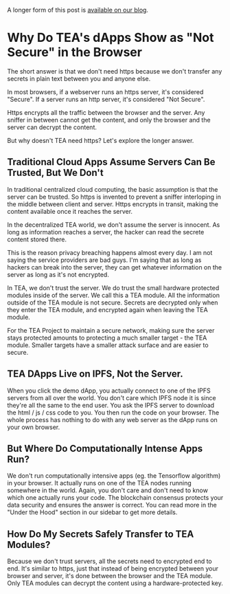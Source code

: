A longer form of this post is [available on our blog](https://teaproject.medium.com/how-tea-projects-use-of-http-in-web3-is-more-secure-than-https-in-web-2-0-d488265af3d2).

# Why Do TEA's dApps Show as "Not Secure" in the Browser

The short answer is that we don't need https because we don't transfer any secrets in plain text between you and anyone else.

In most browsers, if a webserver runs an https server, it's considered "Secure". If a server runs an http server, it's considered "Not Secure". 

Https encrypts all the traffic between the browser and the server. Any sniffer in between cannot get the content, and only the browser and the server can decrypt the content.

But why doesn't TEA need https? Let's explore the longer answer.

## Traditional Cloud Apps Assume Servers Can Be Trusted, But We Don't
In traditional centralized cloud computing, the basic assumption is that the server can be trusted. So https is invented to prevent a sniffer interloping in the middle between client and server. Https encrypts in transit, making the content available once it reaches the server.

In the decentralized TEA world, we don't assume the server is innocent. As long as information reaches a server, the hacker can read the secrete content stored there. 

This is the reason privacy breaching happens almost every day. I am not saying the service providers are bad guys. I'm saying that as long as hackers can break into the server, they can get whatever information on the server as long as it's not encrypted.

In TEA, we don't trust the server. We do trust the small hardware protected modules inside of the server. We call this a TEA module. All the information outside of the TEA module is not secure. Secrets are decrypted only when they enter the TEA module, and encrypted again when leaving the TEA module. 

For the TEA Project to maintain a secure network, making sure the server stays protected amounts to protecting a much smaller target - the TEA module. Smaller targets have a smaller attack surface and are easier to secure.

## TEA DApps Live on IPFS, Not the Server.
When you click the demo dApp, you actually connect to one of the IPFS servers from all over the world. You don't care which IPFS node it is since they're all the same to the end user. You ask the IPFS server to download the html / js / css code to you. You then run the code on your browser. The whole process has nothing to do with any web server as the dApp runs on your own browser.

## But Where Do Computationally Intense Apps Run?
We don't run computationally intensive apps (eg. the Tensorflow algorithm) in your browser. It actually runs on one of the TEA nodes running somewhere in the world. Again, you don't care and don't need to know which one actually runs your code. The blockchain consensus protects your data security and ensures the answer is correct. You can read more in the "Under the Hood" section in our sidebar to get more details.

## How Do My Secrets Safely Transfer to TEA Modules?
Because we don't trust servers, all the secrets need to encrypted end to end. It's similar to https, just that instead of being encrypted between your browser and server, it's done between the browser and the TEA module. Only TEA modules can decrypt the content using a hardware-protected key.

